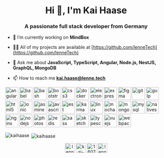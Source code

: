<h1 align="center">Hi 👋, I'm Kai Haase</h1>
<h3 align="center">A passionate full stack developer from Germany</h3>

- 🔭 I’m currently working on **MindBox**

- 👨‍💻 All of my projects are available at [https://github.com/lenneTech](https://github.com/lenneTech)

- 💬 Ask me about **JavaScript, TypeScript, Angular, Node.js, NestJS, GraphQL, MongoDB**

- 📫 How to reach me **kai.haase@lenne.tech**

<p align="left"><img src="https://devicons.github.io/devicon/devicon.git/icons/angularjs/angularjs-original.svg" alt="angularjs" width="40" height="40"/> <img src="https://www.vectorlogo.zone/logos/babeljs/babeljs-icon.svg" alt="babel" width="40" height="40"/> <img src="https://www.vectorlogo.zone/logos/gnu_bash/gnu_bash-icon.svg" alt="bash" width="40" height="40"/> <img src="https://devicons.github.io/devicon/devicon.git/icons/bootstrap/bootstrap-plain.svg" alt="bootstrap" width="40" height="40"/> <img src="https://devicons.github.io/devicon/devicon.git/icons/css3/css3-original-wordmark.svg" alt="css3" width="40" height="40"/> <img src="https://devicons.github.io/devicon/devicon.git/icons/docker/docker-original-wordmark.svg" alt="docker" width="40" height="40"/> <img src="https://devicons.github.io/devicon/devicon.git/icons/electron/electron-original.svg" alt="electron" width="40" height="40"/> <img src="https://devicons.github.io/devicon/devicon.git/icons/express/express-original-wordmark.svg" alt="express" width="40" height="40"/> <img src="https://www.vectorlogo.zone/logos/figma/figma-icon.svg" alt="figma" width="40" height="40"/> <img src="https://www.vectorlogo.zone/logos/git-scm/git-scm-icon.svg" alt="git" width="40" height="40"/> <img src="https://devicons.github.io/devicon/devicon.git/icons/gulp/gulp-plain.svg" alt="gulp" width="40" height="40"/> <img src="https://devicons.github.io/devicon/devicon.git/icons/html5/html5-original-wordmark.svg" alt="html5" width="40" height="40"/> <img src="https://upload.wikimedia.org/wikipedia/commons/d/d1/Ionic_Logo.svg" alt="ionic" width="40" height="40"/> <img src="https://i.ibb.co/55txF2S/karma.png" alt="jasmine" width="40" height="40"/> <img src="https://devicons.github.io/devicon/devicon.git/icons/javascript/javascript-original.svg" alt="javascript" width="40" height="40"/> <img src="https://i.ibb.co/Yj6p14L/jest.png" alt="jest" width="40" height="40"/> <img src="https://i.ibb.co/dbgh2DH/jasmine.png" alt="karma" width="40" height="40"/> <img src="https://devicons.github.io/devicon/devicon.git/icons/linux/linux-original.svg" alt="linux" width="40" height="40"/> <img src="https://i.ibb.co/0MCw42Q/mocha.png" alt="mocha" width="40" height="40"/> <img src="https://devicons.github.io/devicon/devicon.git/icons/mongodb/mongodb-original-wordmark.svg" alt="mongodb" width="40" height="40"/> <img src="https://devicons.github.io/devicon/devicon.git/icons/mysql/mysql-original-wordmark.svg" alt="mysql" width="40" height="40"/> <img src="https://raw.githubusercontent.com/detain/svg-logos/780f25886640cef088af994181646db2f6b1a3f8/svg/nativescript.svg" alt="nativescript" width="40" height="40"/> <img src="https://devicons.github.io/devicon/devicon.git/icons/nginx/nginx-original.svg" alt="nginx" width="40" height="40"/> <img src="https://devicons.github.io/devicon/devicon.git/icons/nodejs/nodejs-original-wordmark.svg" alt="nodejs" width="40" height="40"/> <img src="https://devicons.github.io/devicon/devicon.git/icons/photoshop/photoshop-plain.svg" alt="photoshop" width="40" height="40"/> <img src="https://devicons.github.io/devicon/devicon.git/icons/redis/redis-original-wordmark.svg" alt="redis" width="40" height="40"/> <img src="https://devicons.github.io/devicon/devicon.git/icons/sass/sass-original.svg" alt="sass" width="40" height="40"/> <img src="https://www.vectorlogo.zone/logos/sketchapp/sketchapp-icon.svg" alt="sketch" width="40" height="40"/> <img src="https://devicons.github.io/devicon/devicon.git/icons/typescript/typescript-original.svg" alt="typescript" width="40" height="40"/> <img src="https://devicons.github.io/devicon/devicon.git/icons/vuejs/vuejs-original-wordmark.svg" alt="vuejs" width="40" height="40"/> <img src="https://devicons.github.io/devicon/devicon.git/icons/webpack/webpack-original.svg" alt="webpack" width="40" height="40"/></p>

<p><img align="left" src="https://github-readme-stats.vercel.app/api/top-langs/?username=kaihaase&layout=compact&hide=html" alt="kaihaase" /></p>

<p>&nbsp;<img align="center" src="https://github-readme-stats.vercel.app/api?username=kaihaase&show_icons=true" alt="kaihaase" /></p>

<p align="center">
<a href="https://twitter.com/lennetech" target="blank"><img align="center" src="https://cdn.jsdelivr.net/npm/simple-icons@3.0.1/icons/twitter.svg" alt="lennetech" height="30" width="30" /></a>
<a href="https://linkedin.com/in/kai-haase" target="blank"><img align="center" src="https://cdn.jsdelivr.net/npm/simple-icons@3.0.1/icons/linkedin.svg" alt="kai-haase" height="30" width="30" /></a>
<a href="https://stackoverflow.com/users/1607153" target="blank"><img align="center" src="https://cdn.jsdelivr.net/npm/simple-icons@3.0.1/icons/stackoverflow.svg" alt="1607153" height="30" width="30" /></a>
<a href="https://fb.com/lenne.tech" target="blank"><img align="center" src="https://cdn.jsdelivr.net/npm/simple-icons@3.0.1/icons/facebook.svg" alt="lenne.tech" height="30" width="30" /></a>
</p>
